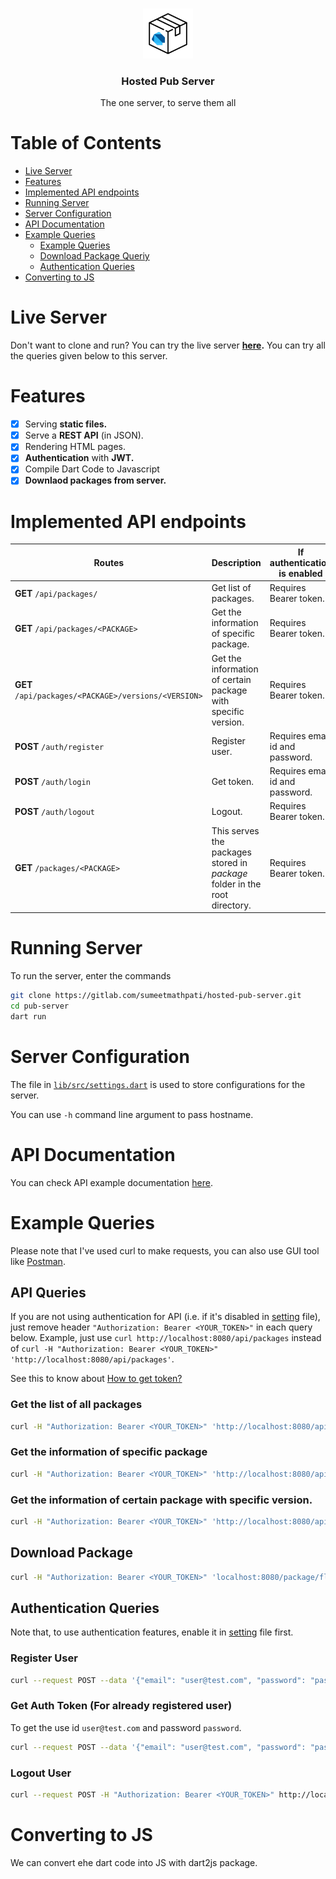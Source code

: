 <br />
<p align="center">
  <a href="https://github.com/sumeetmathpati/dart-web-server">
    <img src="./logo.png" alt="Logo" width="80" height="80" style="border-radius: 10px:">
  </a>

  <h3 align="center">Hosted Pub Server</h3>

  <p align="center">
    The one server, to serve them all
    <br />
  </p>
</p>

# Table of Contents

- [Live Server](#live-server)
- [Features](#features)
- [Implemented API endpoints](#implemented-api-endpoints)
- [Running Server](#running-server)
- [Server Configuration](#server-configuration)
- [API Documentation](#api-documentation)
- [Example Queries](#example-queries)
  - [Example Queries](#api-queries)
  - [Download Package Queriy](#download-package)
  - [Authentication Queries](#authentication-queries)
- [Converting to JS](#converting-to-js)

# Live Server

Don't want to clone and run? You can try the live server **[here](https://hosted-pub-server.herokuapp.com/).** You can try all the queries given below to this server. 

# Features

- [x] Serving **static files.**
- [x] Serve a **REST API** (in JSON).
- [x] Rendering HTML pages.
- [x] **Authentication** with **JWT.**
- [x] Compile Dart Code to Javascript
- [x] **Downlaod packages from server.**

# Implemented API endpoints

| Routes | Description | If authentication is enabled |
| - | - | - |
| **GET** `/api/packages/` | Get list of packages.| Requires Bearer token. |
| **GET** `/api/packages/<PACKAGE>` | Get the information of specific package.| Requires Bearer token. |
| **GET** `/api/packages/<PACKAGE>/versions/<VERSION>` | Get the information of certain package with specific version. | Requires Bearer token. |
| **POST** `/auth/register` | Register user. | Requires email id and password. |
| **POST** `/auth/login`  | Get token. | Requires email id and password. |
| **POST** `/auth/logout` | Logout. | Requires Bearer token. |
| **GET** `/packages/<PACKAGE>`  | This serves the packages stored in *package* folder in the root directory.| Requires Bearer token. |

# Running Server

To run the server, enter the commands

```bash
git clone https://gitlab.com/sumeetmathpati/hosted-pub-server.git
cd pub-server
dart run
```

# Server Configuration

The file in [`lib/src/settings.dart`](https://github.com/sumeetmathpati/hosted-pub-server/blob/main/lib/src/settings.dart) is used to store configurations for the server.

You can use `-h` command line argument to pass hostname.

# API Documentation

You can check API example documentation [here](https://documenter.getpostman.com/view/15345544/TzJoD184).

# Example Queries

Please note that I've used curl to make requests, you can also use GUI tool like [Postman](https://www.postman.com/downloads/).


## API Queries

If you are not using authentication for API (i.e. if it's disabled in [setting](https://github.com/sumeetmathpati/hosted-pub-server/blob/main/lib/src/settings.dart) file), just remove header `"Authorization: Bearer <YOUR_TOKEN>"` in each query below. Example, just use `curl http://localhost:8080/api/packages` instead of `curl -H "Authorization: Bearer <YOUR_TOKEN>" 'http://localhost:8080/api/packages'`.

See this to know about <a href="#howtogettoken">How to get token?</a>

### Get the list of all packages

```bash
curl -H "Authorization: Bearer <YOUR_TOKEN>" 'http://localhost:8080/api/packages'
```

### Get the information of specific package

```bash
curl -H "Authorization: Bearer <YOUR_TOKEN>" 'http://localhost:8080/api/packages/provider'
```

### Get the information of certain package with specific version.

```bash
curl -H "Authorization: Bearer <YOUR_TOKEN>" 'http://localhost:8080/api/packages/provider/versions/5.0.0'
```

## Download Package

```bash
curl -H "Authorization: Bearer <YOUR_TOKEN>" 'localhost:8080/package/flutter_bloc-6.1.3.tar.gz' --output ./flutter_bloc-6.1.3.tar.gz
```

## Authentication Queries

Note that, to use authentication features, enable it in [setting](https://github.com/sumeetmathpati/hosted-pub-server/blob/main/lib/src/settings.dart) file first.

### Register User

```bash
curl --request POST --data '{"email": "user@test.com", "password": "password"}' http://localhost:8080/auth/register
```

<a name="howtogettoken"></a>

### Get Auth Token (For already registered user)

To get the use id `user@test.com` and password `password`. 

```bash
curl --request POST --data '{"email": "user@test.com", "password": "password"}' http://localhost:8080/auth/login
```

### Logout User

```bash 
curl --request POST -H "Authorization: Bearer <YOUR_TOKEN>" http://localhost:8080/auth/logout 
```

# Converting to JS

We can convert ehe dart code into JS with dart2js package.